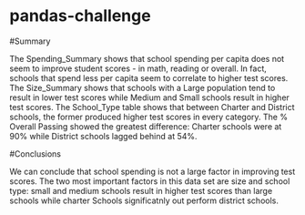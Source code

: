 # pandas-challenge

#Summary

The Spending_Summary shows that school spending per capita does not seem to improve student scores - in math, reading or overall. In fact, schools that spend less per capita seem to correlate to higher test scores.
The Size_Summary shows that schools with a Large population tend to result in lower test scores while Medium and Small schools result in higher test scores.
The School_Type table shows that between Charter and District schools, the former produced higher test scores in every category. The % Overall Passing showed the greatest difference: Charter schools were at 90% while District schools lagged behind at 54%.

#Conclusions

We can conclude that school spending is not a large factor in improving test scores. The two most important factors in this data set are size and school type: small and medium schools result in higher test scores than large schools while charter Schools significatnly out perform district schools.
